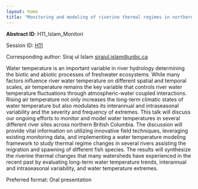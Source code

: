 ```yaml
---
layout: home
title: "Monitoring and modeling of riverine thermal regimes in northern British Columbia, Canada"
---
```



**Abstract ID**: H11_Islam_Monitori

Session ID: [H11](.)

Corresponding author: Siraj ul Islam <a href="mailto:sirajul.islam@unbc.ca">sirajul.islam@unbc.ca</a>

Water temperature is an important variable in river hydrology determining the biotic and abiotic processes of freshwater ecosystems. While many factors influence river water temperature on different spatial and temporal scales, air temperature remains the key variable that controls river water temperature fluctuations through atmospheric-water coupled interactions. Rising air temperature not only increases the long-term climatic states of water temperature but also modulates its interannual and intraseasonal variability and the severity and frequency of extremes. This talk will discuss our ongoing efforts to monitor and model water temperatures in several different river sites across northern British Columbia. The discussion will provide vital information on utilizing innovative field techniques, leveraging existing monitoring data, and implementing a water temperature modeling framework to study thermal regime changes in several rivers assisting the migration and spawning of different fish species. The results will synthesize the riverine thermal changes that many watersheds have experienced in the recent past by evaluating long-term water temperature trends, interannual and intraseasonal variability, and water temperature extremes.

Preferred format: Oral presentation
